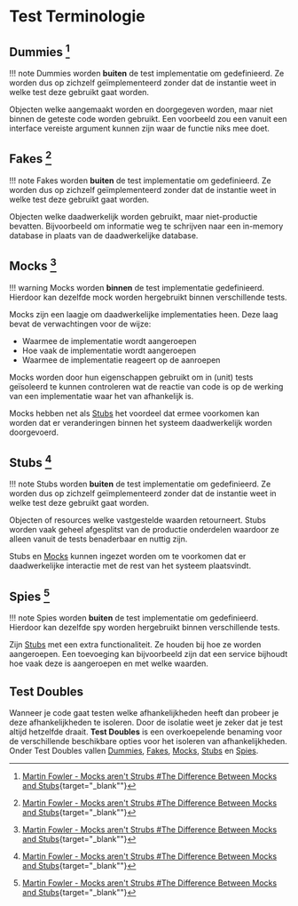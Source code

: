 Test Terminologie
=================

## Dummies [^1]

!!! note
    Dummies worden **buiten** de test implementatie om gedefinieerd. Ze worden dus op zichzelf geïmplementeerd
    zonder dat de instantie weet in welke test deze gebruikt gaat worden.

Objecten welke aangemaakt worden en doorgegeven worden, maar niet binnen de geteste code worden
gebruikt. Een voorbeeld zou een vanuit een interface vereiste argument kunnen zijn waar de functie
niks mee doet.

## Fakes [^1]

!!! note
    Fakes worden **buiten** de test implementatie om gedefinieerd. Ze worden dus op zichzelf geïmplementeerd
    zonder dat de instantie weet in welke test deze gebruikt gaat worden.

Objecten welke daadwerkelijk worden gebruikt, maar niet-productie bevatten. Bijvoorbeeld om informatie
weg te schrijven naar een in-memory database in plaats van de daadwerkelijke database.


## Mocks [^1]

!!! warning
    Mocks worden **binnen** de test implementatie gedefinieerd. Hierdoor kan dezelfde mock worden
    hergebruikt binnen verschillende tests.

Mocks zijn een laagje om daadwerkelijke implementaties heen. Deze laag bevat de verwachtingen voor de
wijze:

- Waarmee de implementatie wordt aangeroepen
- Hoe vaak de implementatie wordt aangeroepen
- Waarmee de implementatie reageert op de aanroepen

Mocks worden door hun eigenschappen gebruikt om in (unit) tests geïsoleerd te kunnen controleren wat
de reactie van code is op de werking van een implementatie waar het van afhankelijk is.

Mocks hebben net als [Stubs](#stubs) het voordeel dat ermee voorkomen kan worden dat er veranderingen binnen het systeem
daadwerkelijk worden doorgevoerd.

## Stubs [^1]

!!! note
    Stubs worden **buiten** de test implementatie om gedefinieerd. Ze worden dus op zichzelf geïmplementeerd
    zonder dat de instantie weet in welke test deze gebruikt gaat worden.

Objecten of resources welke vastgestelde waarden retourneert. Stubs worden vaak geheel afgesplitst van
de productie onderdelen waardoor ze alleen vanuit de tests benaderbaar en nuttig zijn.

Stubs en [Mocks](#mocks) kunnen ingezet worden om te voorkomen dat er daadwerkelijke interactie met de rest van het
systeem plaatsvindt.

## Spies [^1]

!!! note
    Spies worden **buiten** de test implementatie om gedefinieerd. Hierdoor kan dezelfde spy worden
    hergebruikt binnen verschillende tests.

Zijn [Stubs](#stubs) met een extra functionaliteit. Ze houden bij hoe ze worden aangeroepen. Een toevoeging
kan bijvoorbeeld zijn dat een service bijhoudt hoe vaak deze is aangeroepen en met welke waarden.

## Test Doubles

Wanneer je code gaat testen welke afhankelijkheden heeft dan probeer je deze afhankelijkheden te isoleren. Door de
isolatie weet je zeker dat je test altijd hetzelfde draait. __Test Doubles__ is een overkoepelende benaming voor de
verschillende beschikbare opties voor het isoleren van afhankelijkheden. Onder Test Doubles vallen [Dummies](#dummies-1),
[Fakes](#fakes-1), [Mocks](#mocks-1), [Stubs](#stubs-1) en [Spies](#spies-1).

[^1]: [Martin Fowler - Mocks aren't Strubs #The Difference Between Mocks and Stubs](https://martinfowler.com/articles/mocksArentStubs.html#TheDifferenceBetweenMocksAndStubs){target="_blank""}